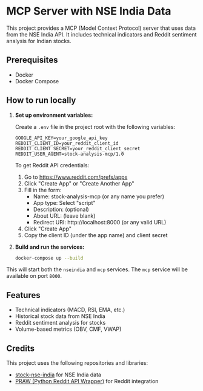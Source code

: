 # MCP Server with NSE India Data

This project provides a MCP (Model Context Protocol) server that uses data from the NSE India API. It includes technical indicators and Reddit sentiment analysis for Indian stocks.

## Prerequisites

- Docker
- Docker Compose

## How to run locally

1.  **Set up environment variables:**

    Create a `.env` file in the project root with the following variables:
    
    ```env
    GOOGLE_API_KEY=your_google_api_key
    REDDIT_CLIENT_ID=your_reddit_client_id
    REDDIT_CLIENT_SECRET=your_reddit_client_secret
    REDDIT_USER_AGENT=stock-analysis-mcp/1.0
    ```
    
    To get Reddit API credentials:
    1. Go to https://www.reddit.com/prefs/apps
    2. Click "Create App" or "Create Another App"
    3. Fill in the form:
       - Name: stock-analysis-mcp (or any name you prefer)
       - App type: Select "script"
       - Description: (optional)
       - About URL: (leave blank)
       - Redirect URI: http://localhost:8000 (or any valid URL)
    4. Click "Create App"
    5. Copy the client ID (under the app name) and client secret

2.  **Build and run the services:**

    ```bash
    docker-compose up --build
    ```

This will start both the `nseindia` and `mcp` services. The `mcp` service will be available on port `8000`.

## Features

- Technical indicators (MACD, RSI, EMA, etc.)
- Historical stock data from NSE India
- Reddit sentiment analysis for stocks
- Volume-based metrics (OBV, CMF, VWAP)

## Credits

This project uses the following repositories and libraries:

- [stock-nse-india](https://github.com/hi-imcodeman/stock-nse-india) for NSE India data
- [PRAW (Python Reddit API Wrapper)](https://github.com/praw-dev/praw) for Reddit integration
